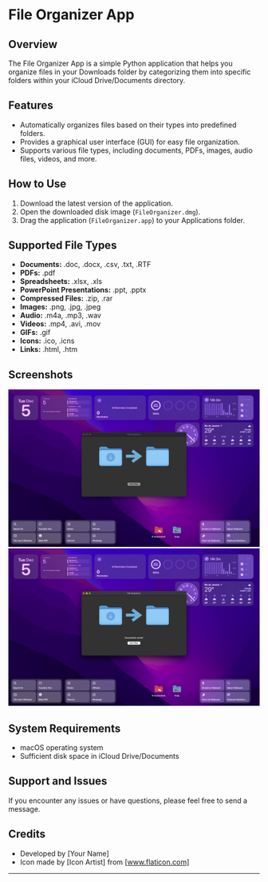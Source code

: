 # File Organizer App

## Overview

The File Organizer App is a simple Python application that helps you organize files in your Downloads folder by categorizing them into specific folders within your iCloud Drive/Documents directory.

## Features

- Automatically organizes files based on their types into predefined folders.
- Provides a graphical user interface (GUI) for easy file organization.
- Supports various file types, including documents, PDFs, images, audio files, videos, and more.

## How to Use

1. Download the latest version of the application.
2. Open the downloaded disk image (`FileOrganizer.dmg`).
3. Drag the application (`FileOrganizer.app`) to your Applications folder.

## Supported File Types

- **Documents:** .doc, .docx, .csv, .txt, .RTF
- **PDFs:** .pdf
- **Spreadsheets:** .xlsx, .xls
- **PowerPoint Presentations:** .ppt, .pptx
- **Compressed Files:** .zip, .rar
- **Images:** .png, .jpg, .jpeg
- **Audio:** .m4a, .mp3, .wav
- **Videos:** .mp4, .avi, .mov
- **GIFs:** .gif
- **Icons:** .ico, .icns
- **Links:** .html, .htm

## Screenshots

![File Organizer App](FileOrganizer/assets/1.png)
![File Organizer App](FileOrganizer/assets/2.png)

## System Requirements

- macOS operating system
- Sufficient disk space in iCloud Drive/Documents

## Support and Issues

If you encounter any issues or have questions, please feel free to send a message.


## Credits

- Developed by [Your Name]
- Icon made by [Icon Artist] from [www.flaticon.com]

---
